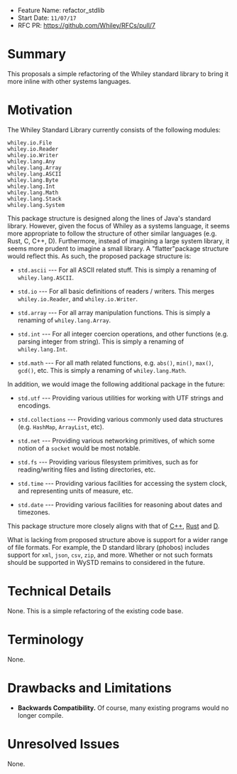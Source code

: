 - Feature Name: refactor_stdlib
- Start Date: `11/07/17`
- RFC PR: https://github.com/Whiley/RFCs/pull/7

# Summary

This proposals a simple refactoring of the Whiley standard library to
bring it more inline with other systems languages.

# Motivation

The Whiley Standard Library currently consists of the following
modules:

```
whiley.io.File
whiley.io.Reader
whiley.io.Writer
whiley.lang.Any
whiley.lang.Array
whiley.lang.ASCII
whiley.lang.Byte
whiley.lang.Int
whiley.lang.Math
whiley.lang.Stack
whiley.lang.System
```

This package structure is designed along the lines of Java's standard
library.  However, given the focus of Whiley as a systems language, it
seems more appropriate to follow the structure of other similar
languages (e.g. Rust, C, C++, D).  Furthermore, instead of imagining a
large system library, it seems more prudent to imagine a small
library.  A "flatter"package structure would reflect this.  As such,
the proposed package structure is:

- `std.ascii` --- For all ASCII related stuff.  This is simply a
  renaming of `whiley.lang.ASCII`.

- `std.io` --- For all basic definitions of readers / writers.  This
  merges `whiley.io.Reader`, and `whiley.io.Writer`.

- `std.array` --- For all array manipulation functions.  This is simply a
  renaming of `whiley.lang.Array`.

- `std.int` --- For all integer coercion operations, and other
  functions (e.g. parsing integer from string).  This is simply a
  renaming of `whiley.lang.Int`.

- `std.math` --- For all math related functions, e.g. `abs()`,
  `min()`, `max()`, `gcd()`, etc. This is simply a renaming of
  `whiley.lang.Math`.

In addition, we would image the following additional package in the
future:

- `std.utf` --- Providing various utilities for working with UTF
  strings and encodings.

- `std.collections` --- Providing various commonly used data
  structures (e.g. `HashMap`, `ArrayList`, etc).

- `std.net` --- Providing various networking primitives, of which
  some notion of a `socket` would be most notable.

- `std.fs` --- Providing various filesystem primitives, such as for
reading/writing files and listing directories, etc.

- `std.time` --- Providing various facilities for accessing the system
clock, and representing units of measure, etc.

- `std.date` --- Providing various facilities for reasoning about
  dates and timezones.

This package structure more closely aligns with that of
[C++](https://en.wikipedia.org/wiki/C%2B%2B_Standard_Library),
[Rust](https://doc.rust-lang.org/std/#modules) and
[D](https://dlang.org/phobos/).

What is lacking from proposed structure above is support for a wider
range of file formats.  For example, the D standard library (phobos)
includes support for `xml`, `json`, `csv`, `zip`, and more.  Whether
or not such formats should be supported in WySTD remains to considered
in the future.

# Technical Details

None.  This is a simple refactoring of the existing code base.

# Terminology

None.

# Drawbacks and Limitations

* **Backwards Compatibility.** Of course, many existing programs would
  no longer compile.

# Unresolved Issues

None.
